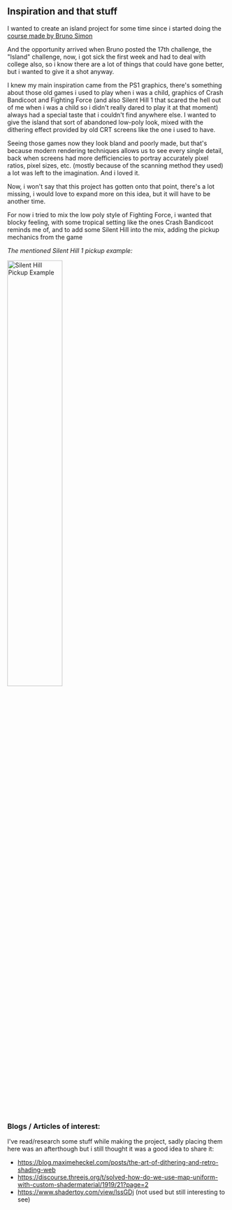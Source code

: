 ## Inspiration and that stuff

I wanted to create an island project for some time since i started doing the [course made by Bruno Simon](https://threejs-journey.com)

And the opportunity arrived when Bruno posted the 17th challenge, the "Island" challenge, now, i got sick the first week and had to deal with college also, so i know there are a lot of things that could have gone better, but i wanted to give it a shot anyway.

I knew my main inspiration came from the PS1 graphics, there's something about those old games i used to play when i was a child, graphics of Crash Bandicoot and Fighting Force (and also Silent Hill 1 that scared the hell out of me when i was a child so i didn't really dared to play it at that moment) always had a special taste that i couldn't find anywhere else. I wanted to give the island that sort of abandoned low-poly look, mixed with the dithering effect provided by old CRT screens like the one i used to have.

Seeing those games now they look bland and poorly made, but that's because modern rendering techniques allows us to see every single detail, back when screens had more defficiencies to portray accurately pixel ratios, pixel sizes, etc. (mostly because of the scanning method they used) a lot was left to the imagination. And i loved it.

Now, i won't say that this project has gotten onto that point, there's a lot missing, i would love to expand more on this idea, but it will have to be another time.

For now i tried to mix the low poly style of Fighting Force, i wanted that blocky feeling, with some tropical setting like the ones Crash Bandicoot reminds me of, and to add some Silent Hill into the mix, adding the pickup mechanics from the game

<p><i>The mentioned Silent Hill 1 pickup example:</i></p>
<img src="https://i.imgur.com/TSdCAxV.png" alt="Silent Hill Pickup Example" style="width:50%; height:auto;">

### Blogs / Articles of interest:

I've read/research some stuff while making the project, sadly placing them here was an afterthough but i still thought it was a good idea to share it:

- https://blog.maximeheckel.com/posts/the-art-of-dithering-and-retro-shading-web
- https://discourse.threejs.org/t/solved-how-do-we-use-map-uniform-with-custom-shadermaterial/1919/21?page=2
- https://www.shadertoy.com/view/lssGDj (not used but still interesting to see)
